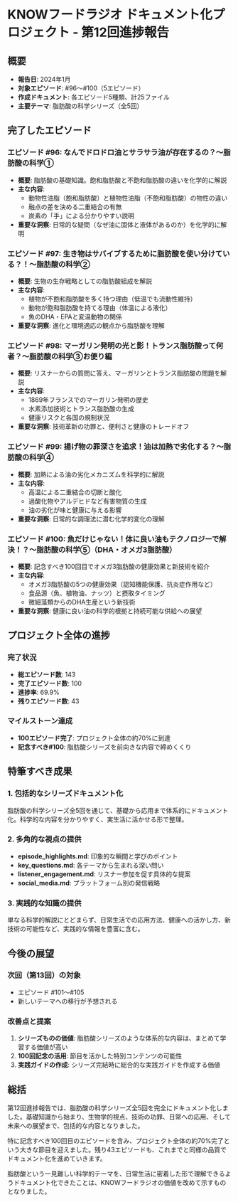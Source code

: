 # KNOWフードラジオ ドキュメント化プロジェクト - 第12回進捗報告

## 概要
- **報告日**: 2024年1月
- **対象エピソード**: #96〜#100（5エピソード）
- **作成ドキュメント**: 各エピソード5種類、計25ファイル
- **主要テーマ**: 脂肪酸の科学シリーズ（全5回）

## 完了したエピソード

### エピソード #96: なんでドロドロ油とサラサラ油が存在するの？〜脂肪酸の科学①
- **概要**: 脂肪酸の基礎知識。飽和脂肪酸と不飽和脂肪酸の違いを化学的に解説
- **主な内容**:
  - 動物性油脂（飽和脂肪酸）と植物性油脂（不飽和脂肪酸）の物性の違い
  - 融点の差を決める二重結合の有無
  - 炭素の「手」による分かりやすい説明
- **重要な洞察**: 日常的な疑問（なぜ油に固体と液体があるのか）を化学的に解明

### エピソード #97: 生き物はサバイブするために脂肪酸を使い分けている？！〜脂肪酸の科学②
- **概要**: 生物の生存戦略としての脂肪酸組成を解説
- **主な内容**:
  - 植物が不飽和脂肪酸を多く持つ理由（低温でも流動性維持）
  - 動物が飽和脂肪酸を持てる理由（体温による液化）
  - 魚のDHA・EPAと変温動物の関係
- **重要な洞察**: 進化と環境適応の観点から脂肪酸を理解

### エピソード #98: マーガリン発明の光と影！トランス脂肪酸って何者？〜脂肪酸の科学③お便り編
- **概要**: リスナーからの質問に答え、マーガリンとトランス脂肪酸の問題を解説
- **主な内容**:
  - 1869年フランスでのマーガリン発明の歴史
  - 水素添加技術とトランス脂肪酸の生成
  - 健康リスクと各国の規制状況
- **重要な洞察**: 技術革新の功罪と、便利さと健康のトレードオフ

### エピソード #99: 揚げ物の罪深さを追求！油は加熱で劣化する？〜脂肪酸の科学④
- **概要**: 加熱による油の劣化メカニズムを科学的に解説
- **主な内容**:
  - 高温による二重結合の切断と酸化
  - 過酸化物やアルデヒドなど有害物質の生成
  - 油の劣化が味と健康に与える影響
- **重要な洞察**: 日常的な調理法に潜む化学的変化の理解

### エピソード #100: 魚だけじゃない！体に良い油もテクノロジーで解決！？〜脂肪酸の科学⑤（DHA・オメガ3脂肪酸）
- **概要**: 記念すべき100回目でオメガ3脂肪酸の健康効果と新技術を紹介
- **主な内容**:
  - オメガ3脂肪酸の5つの健康効果（認知機能保護、抗炎症作用など）
  - 食品源（魚、植物油、ナッツ）と摂取タイミング
  - 微細藻類からのDHA生産という新技術
- **重要な洞察**: 健康に良い油の科学的根拠と持続可能な供給への展望

## プロジェクト全体の進捗

### 完了状況
- **総エピソード数**: 143
- **完了エピソード数**: 100
- **進捗率**: 69.9%
- **残りエピソード数**: 43

### マイルストーン達成
- **100エピソード完了**: プロジェクト全体の約70%に到達
- **記念すべき#100**: 脂肪酸シリーズを前向きな内容で締めくくり

## 特筆すべき成果

### 1. 包括的なシリーズドキュメント化
脂肪酸の科学シリーズ全5回を通じて、基礎から応用まで体系的にドキュメント化。科学的な内容を分かりやすく、実生活に活かせる形で整理。

### 2. 多角的な視点の提供
- **episode_highlights.md**: 印象的な瞬間と学びのポイント
- **key_questions.md**: 各テーマから生まれる深い問い
- **listener_engagement.md**: リスナー参加を促す具体的な提案
- **social_media.md**: プラットフォーム別の発信戦略

### 3. 実践的な知識の提供
単なる科学的解説にとどまらず、日常生活での応用方法、健康への活かし方、新技術の可能性など、実践的な情報を豊富に含む。

## 今後の展望

### 次回（第13回）の対象
- エピソード #101〜#105
- 新しいテーマへの移行が予想される

### 改善点と提案
1. **シリーズものの価値**: 脂肪酸シリーズのような体系的な内容は、まとめて学習する価値が高い
2. **100回記念の活用**: 節目を活かした特別コンテンツの可能性
3. **実践ガイドの作成**: シリーズ完結時に総合的な実践ガイドを作成する価値

## 総括

第12回進捗報告では、脂肪酸の科学シリーズ全5回を完全にドキュメント化しました。基礎知識から始まり、生物学的視点、技術の功罪、日常への応用、そして未来への展望まで、包括的な内容となりました。

特に記念すべき100回目のエピソードを含み、プロジェクト全体の約70%完了という大きな節目を迎えました。残り43エピソードも、これまでと同様の品質でドキュメント化を進めていきます。

脂肪酸という一見難しい科学的テーマを、日常生活に密着した形で理解できるようドキュメント化できたことは、KNOWフードラジオの価値を改めて示すものとなりました。